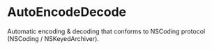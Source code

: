 # AutoEncodeDecode
Automatic encoding &amp; decoding  that conforms to NSCoding protocol (NSCoding / NSKeyed​Archiver). 
